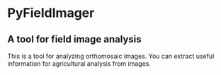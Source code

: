 # PyFieldImager

## A tool for field image analysis

This is a tool for analyzing orthomosaic images. You can extract useful information for agricultural analysis from images.